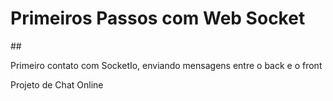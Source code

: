 <h1>Primeiros Passos com Web Socket</h1>
##
<p>Primeiro contato com SocketIo, enviando mensagens entre o back e o front
</p>
<p>Projeto de Chat Online</p>